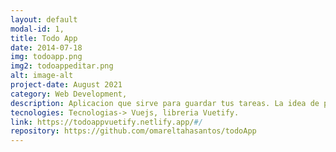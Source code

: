 ```yaml
---
layout: default
modal-id: 1,
title: Todo App 
date: 2014-07-18
img: todoapp.png
img2: todoappeditar.png
alt: image-alt
project-date: August 2021
category: Web Development,
description: Aplicacion que sirve para guardar tus tareas. La idea de principal consiste en poder organizar bien tus tareas a lo largo del dia.  
tecnologies: Tecnologias-> Vuejs, libreria Vuetify.
link: https://todoappvuetify.netlify.app/#/
repository: https://github.com/omareltahasantos/todoApp
---
```

